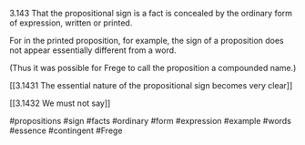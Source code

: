 3.143 That the propositional sign is a fact is concealed by the ordinary form of expression, written or printed.

For in the printed proposition, for example, the sign of a proposition does not appear essentially different from a word.

(Thus it was possible for Frege to call the proposition a compounded name.)

[[3.1431 The essential nature of the propositional sign becomes very clear]]

[[3.1432 We must not say]]

#propositions #sign #facts #ordinary #form #expression #example #words #essence #contingent #Frege 